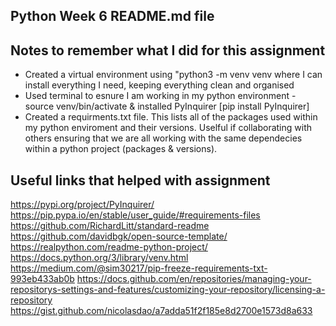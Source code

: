## Python Week 6 README.md file


## Notes to remember what I did for this assignment

- Created a virtual environment using "python3 -m venv venv where I can install everything I need, keeping everything clean and organised
- Used terminal to esnure I am working in my python environment - source venv/bin/activate & installed PyInquirer [pip install PyInquirer]
- Created a requirments.txt file.  This lists all of the packages used within my python enviroment and their versions. Uselful if collaborating with others ensuring that we are all working with the same dependecies within a python project (packages & versions). 





## Useful links that helped with assignment
https://pypi.org/project/PyInquirer/
https://pip.pypa.io/en/stable/user_guide/#requirements-files 
https://github.com/RichardLitt/standard-readme 
https://github.com/davidbgk/open-source-template/ 
https://realpython.com/readme-python-project/
https://docs.python.org/3/library/venv.html 
https://medium.com/@sim30217/pip-freeze-requirements-txt-993eb433ab0b
https://docs.github.com/en/repositories/managing-your-repositorys-settings-and-features/customizing-your-repository/licensing-a-repository 
https://gist.github.com/nicolasdao/a7adda51f2f185e8d2700e1573d8a633



